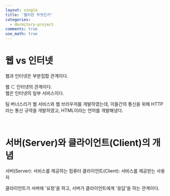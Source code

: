 ```yaml
---
layout: single
title: '웹이란 무엇인가'
categories:
  - dormitory-project
comments: true
use_math: true
---
```


# 웹 vs 인터넷

웹과 인터넷은 부분집합 관계이다.

웹 $\subset$ 인터넷의 관계이다.  
웹은 인터넷의 일부 서비스이다.

팀 버너스리가 웹 서비스와 웹 브라우저를 개발하였는데, 이들간의 통신을 위해 HTTP라는 통신 규약을 개발하였고, HTML이라는 언어를 개발해냈다.

<br>

# 서버(Server)와 클라이언트(Client)의 개념

서버(Server): 서비스를 제공하는 컴퓨터
클라이언트(Client): 서비스를 제공받는 사용자

클라이언트가 서버에 '요청'을 하고, 서버가 클라이언트에게 '응답'을 하는 관계이다.







